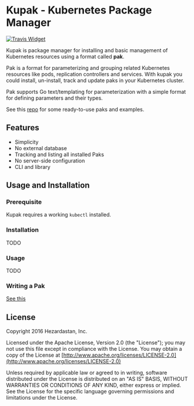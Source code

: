 # Kupak - Kubernetes Package Manager

[![Travis Widget]][Travis]

[Travis]: https://travis-ci.org/cafebazaar/kupak
[Travis Widget]: https://travis-ci.org/cafebazaar/kupak.svg?branch=master

Kupak is package manager for installing and basic management of Kubernetes resources using a format called **pak**.

Pak is a format for parameterizing and grouping related Kubernetes resources like pods, replication controllers and services. With kupak you could install, un-install, track and update paks in your Kubernetes cluster.

Pak supports Go text/templating for parameterization with a simple format for defining parameters and their types.

See this [repo](http://x.com) for some ready-to-use paks and examples.

## Features
- Simplicity
- No external database
- Tracking and listing all installed Paks
- No server-side configuration
- CLI and library

## Usage and Installation
### Prerequisite
Kupak requires a working `kubectl` installed.

### Installation
TODO

### Usage
TODO

### Writing a Pak
[See this](docs/pak.md)

## License
Copyright 2016 Hezardastan, Inc.

Licensed under the Apache License, Version 2.0 (the "License"); you may not use this file except in compliance with the License. You may obtain a copy of the License at [http://www.apache.org/licenses/LICENSE-2.0](http://www.apache.org/licenses/LICENSE-2.0)

Unless required by applicable law or agreed to in writing, software distributed under the License is distributed on an "AS IS" BASIS, WITHOUT WARRANTIES OR CONDITIONS OF ANY KIND, either express or implied. See the License for the specific language governing permissions and limitations under the License.
